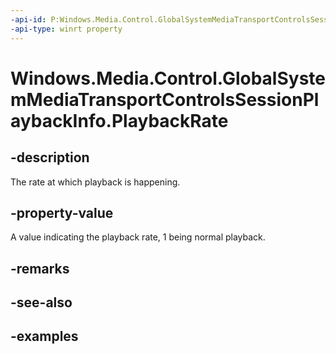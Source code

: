 ```yaml
---
-api-id: P:Windows.Media.Control.GlobalSystemMediaTransportControlsSessionPlaybackInfo.PlaybackRate
-api-type: winrt property
---
```


<!-- Property syntax.
public IReference<double> PlaybackRate { get; }
-->

# Windows.Media.Control.GlobalSystemMediaTransportControlsSessionPlaybackInfo.PlaybackRate

## -description
The rate at which playback is happening.

## -property-value
A value indicating the playback rate, 1 being normal playback.

## -remarks

## -see-also

## -examples


